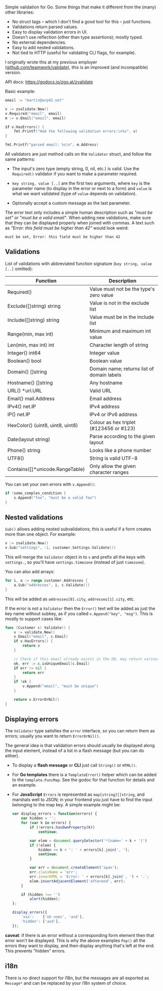 Simple validation for Go. Some things that make it different from the (many)
other libraries:

- No struct tags – which I don't find a good tool for this – just functions.
- Validations return parsed values.
- Easy to display validation errors in UI.
- Doesn't use reflection (other than type assertions); mostly typed.
- No external dependencies.
- Easy to add nested validations.
- Not tied to HTTP (useful for validating CLI flags, for example).

I originally wrote this at my previous employer
([github.com/teamwork/validate][tw]), this is an improved (and incompatible)
version.

API docs: https://godocs.io/zgo.at/zvalidate

[tw]: https://github.com/teamwork/validate

Basic example:

```go
email := "martin@arp42.net"

v := zvalidate.New()
v.Required("email", email)
m := v.Email("email", email)

if v.HasErrors() {
    fmt.Printf("Had the following validation errors:\n%s", v)
}

fmt.Printf("parsed email: %s\n", m.Address)
```

All validators are just method calls on the `Validator` struct, and follow the
same patterns:

- The input's zero type (empty string, 0, nil, etc.) is valid. Use the
  `Required()` validator if you want to make a parameter required.

- `key string, value [..]` are the first two arguments, where `key` is the
  parameter name (to display in the error or next to a form) and `value` is what
  we want validated (type of `value` depends on validation).

- Optionally accept a custom message as the last parameter.

The error text only includes a simple human description such as *"must be set"*
or *"must be a valid email"*. When adding new validations, make sure that they
can be displayed properly when joined with commas. A text such as *"Error: this
field must be higher than 42"* would look weird:

    must be set, Error: this field must be higher than 42

Validations
-----------

List of validations with abbreviated function signature (`key string, value
[..]` omitted):

| Function                         | Description                                |
| --------                         | -----------                                |
| Required()                       | Value must not be the type's zero value    |
| Exclude([]string) string         | Value is not in the exclude list           |
| Include([]string) string         | Value must be in the include list          |
| Range(min, max int)              | Minimum and maximum int value              |
| Len(min, max int) int            | Character length of string                 |
| Integer() int64                  | Integer value                              |
| Boolean() bool                   | Boolean value                              |
| Domain() []string                | Domain name; returns list of domain labels |
| Hostname() []string              | Any hostname                               |
| URL() \*url.URL                  | Valid URL                                  |
| Email() mail.Address             | Email address                              |
| IPv4() net.IP                    | IPv4 address                               |
| IP() net.IP                      | IPv4 or IPv6 address                       |
| HexColor() (uint8, uint8, uint8) | Colour as hex triplet (#123456 or #123)    |
| Date(layout string)              | Parse according to the given layout        |
| Phone() string                   | Looks like a phone number                  |
| UTF8()                           | String is valid UTF-8                      |
| Contains([]\*unicode.RangeTable) | Only allow the given character ranges      |

You can set your own errors with `v.Append()`:

```go
if !some_complex_condition {
    v.Append("foo", "must be a valid foo")
}
```

Nested validations
------------------

`Sub()` allows adding nested subvalidations; this is useful if a form creates
more than one object. For example:

```go
v := zvalidate.New()
v.Sub("settings", -1, customer.Settings.Validate())
```

This will merge the `Validator` object in to `v` and prefix all the keys with
`settings.`, so you'll have `settings.timezone` (instead of just `timezone`).

You can also add arrays:

```go
for i, a := range customer.Addresses {
    a.Sub("addresses", i, c.Validate())
}
```

This will be added as `addresses[0].city`, `addresses[1].city`, etc.

If the error is not a `Validator` then the `Error()` text will be added as just
the key name without subkey, as if you called `v.Append("key", "msg")`. This is
mostly to support cases like:

```go
func (Customer c) Validate() {
    v := validate.New()
    v.Email("email", c.Email)
    if v.HasErrors() {
        return v
    }

    // Check if this email already exists in the DB, may return various errors.
    ok, err := c.isUniqueEmail(c.Email)
    if err != nil {
        return err
    }
    if !ok {
        v.Append("email", "must be unique")
    }

    return v.ErrorOrNil()
}
```

Displaying errors
-----------------

The `Validator` type satisfies the `error` interface, so you can return them as
errors; usually you want to return `ErrorOrNil()`.

The general idea is that validation errors should usually be displayed along the
input element, instead of a list in a flash message (but you can do either).

- To display a **flash message** or **CLI** just call `String()` or `HTML()`.

- For **Go templates** there is a `TemplateError()` helper which can be added to
  the `template.FuncMap`. See the godoc for that function for details and an
  example.

- For **JavaScript** `Errors` is represented as `map[string][]string`, and
  marshals well to JSON; in your frontend you just have to find the input
  belonging to the map key. A simple example might be:

  ```javascript
  var display_errors = function(errors) {
      var hidden = '';
      for (var k in errors) {
          if (!errors.hasOwnProperty(k))
              continue;

          var elem = document.querySelector('*[name=' + k + ']')
          if (!elem) {
              hidden += k + ': ' + errors[k].join(', ');
              continue;
          }

          var err = document.createElement('span');
          err.className = 'err';
          err.innerHTML = 'Error: ' + errors[k].join(', ') + '.';
          elem.insertAdjacentElement('afterend', err);
      }

      if (hidden !== '')
          alert(hidden);
  };

  display_errors({
      'xxx':    ['oh noes', 'asd'],
      'hidden': ['asd'],
  });
  ```


**caveat**: if there is an error without a corresponding form element then that
error won't be displayed. This is why the above examples `Pop()` all the errors
they want to display, and then display anything that's left at the end. This
prevents "hidden" errors.

i18n
----

There is no direct support for i18n, but the messages are all exported as
`Message*` and can be replaced by your i18n system of choice.
